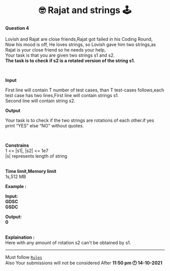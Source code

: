 <h1 align="Center">🤓 Rajat and strings 🕹️</h1>
<h4>Question 4</h4>

Lovish and Rajat are close friends,Rajat got failed in his Coding Round,<br> Now his mood is off, He loves strings,  so Lovish gave him two strings,as Rajat is your close friend so he needs your help,<br> Your task is that you are given two strings s1 and s2.<br> <strong>The task is to check if s2 is a rotated version of the string s1.</strong>

<br>

<strong>Input</strong>

First line will contain T number of test cases, than T test-cases follows,each test case has two lines,First line will contain strings s1.<br>Second line will contain string s2.


<strong>Output</strong>

Your task is to check if the two strings are rotations of each other.if yes print “YES” else “NO” without quotes.

<br>

<strong>Constrains</strong><br>
1 <= |s1|, |s2| <= 1e7<br>
|s| represents length of string
<br>
<br>

<strong>Time limit,Memory limit</strong><br>
1s,512 MB
<br>


<strong>Example :

Input:<br>
GDSC<br>
GSDC<br>

Output:<br>
0<br>

</strong>

<br>
<strong>Explaination :</strong><br>
Here with any amount of rotation s2 can't be obtained by s1.

<br>

<hr>

Must follow [`Rules`](https://github.com/dscuietkuk/Commit-Ur-Code/#-rules-you-should-follow-%EF%B8%8F-)
<br>
Also Your submissions will not be considered After <strong>11:50 pm 🕛 14-10-2021 </strong>
